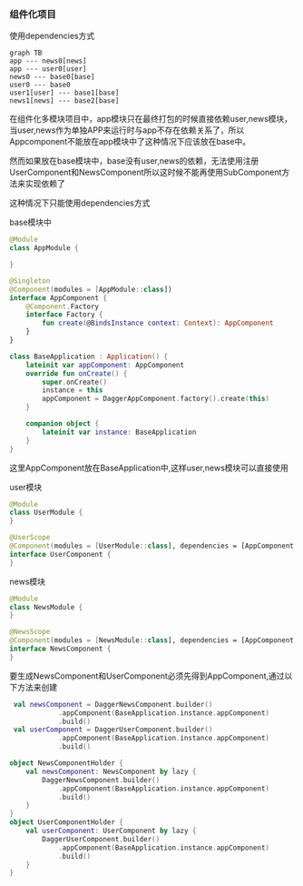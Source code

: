 ### 组件化项目

使用dependencies方式

```mermaid
graph TB
app --- news0[news]
app --- user0[user]
news0 --- base0[base]
user0 --- base0
user1[user] --- base1[base]
news1[news] --- base2[base]

```

在组件化多模块项目中，app模块只在最终打包的时候直接依赖user,news模块，当user,news作为单独APP来运行时与app不存在依赖关系了，所以Appcomponent不能放在app模块中了这种情况下应该放在base中。

然而如果放在base模块中，base没有user,news的依赖，无法使用注册UserComponent和NewsComponent所以这时候不能再使用SubComponent方法来实现依赖了

这种情况下只能使用dependencies方式

base模块中

```kotlin
@Module
class AppModule {

}
```

```kotlin
@Singleton
@Component(modules = [AppModule::class])
interface AppComponent {
    @Component.Factory
    interface Factory {
        fun create(@BindsInstance context: Context): AppComponent
    }
}
```

```kotlin
class BaseApplication : Application() {
    lateinit var appComponent: AppComponent
    override fun onCreate() {
        super.onCreate()
        instance = this
        appComponent = DaggerAppComponent.factory().create(this)
    }

    companion object {
        lateinit var instance: BaseApplication
    }
}
```

这里AppComponent放在BaseApplication中,这样user,news模块可以直接使用

user模块

```kotlin
@Module
class UserModule {
}
```

```kotlin
@UserScope
@Component(modules = [UserModule::class], dependencies = [AppComponent::class])
interface UserComponent {
}
```

news模块

```kotlin
@Module
class NewsModule {
}
```

```kotlin
@NewsScope
@Component(modules = [NewsModule::class], dependencies = [AppComponent::class])
interface NewsComponent {
}
```

要生成NewsComponent和UserComponent必须先得到AppComponent,通过以下方法来创建

```kotlin
 val newsComponent = DaggerNewsComponent.builder()
            .appComponent(BaseApplication.instance.appComponent)
            .build()
 val userComponent = DaggerUserComponent.builder()
            .appComponent(BaseApplication.instance.appComponent)
            .build()
```

```kotlin
object NewsComponentHolder {
    val newsComponent: NewsComponent by lazy {
        DaggerNewsComponent.builder()
            .appComponent(BaseApplication.instance.appComponent)
            .build()
    }
}
object UserComponentHolder {
    val userComponent: UserComponent by lazy {
        DaggerUserComponent.builder()
            .appComponent(BaseApplication.instance.appComponent)
            .build()
    }
}
```


